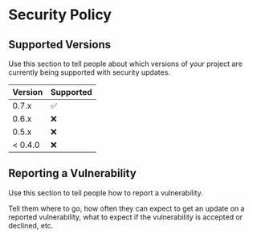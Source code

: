 # Security Policy

## Supported Versions

Use this section to tell people about which versions of your project are
currently being supported with security updates.

| Version | Supported          |
|---------|--------------------|
| 0.7.x   | :white_check_mark: |
| 0.6.x   | :x:                |
| 0.5.x   | :x:                |
| < 0.4.0 | :x:                |

## Reporting a Vulnerability

Use this section to tell people how to report a vulnerability.

Tell them where to go, how often they can expect to get an update on a
reported vulnerability, what to expect if the vulnerability is accepted or
declined, etc.
